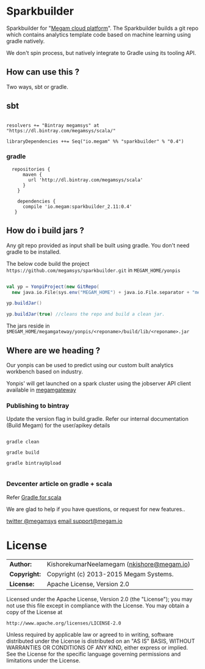 Sparkbuilder
================

Sparkbuilder for "[Megam cloud platform](https://www.megam.io)". The Sparkbuilder builds a git repo which contains analytics template code based on machine learning using gradle natively.

We don't spin process, but natively integrate to Gradle using its tooling API.

## How can use this ?

Two ways, sbt or gradle.

## sbt

```

resolvers += "Bintray megamsys" at "https://dl.bintray.com/megamsys/scala/"

libraryDependencies ++= Seq("io.megam" %% "sparkbuilder" % "0.4")

```


### gradle

```
  repositories {
      maven {
        url 'http://dl.bintray.com/megamsys/scala'
      }
    }

    dependencies {
      compile 'io.megam:sparkbuilder_2.11:0.4'
   }

```

## How do i build jars ?

Any git repo provided as input shall be built using gradle. You don't need gradle to be installed.

The below code build the project `https://github.com/megamsys/sparkbuilder.git` in `MEGAM_HOME/yonpis`

```scala

val yp = YonpiProject(new GitRepo(
  new java.io.File(sys.env("MEGAM_HOME") + java.io.File.separator + "megamgateway" + java.io.File.separator + "yonpis/sparkbuilder").getAbsolutePath, "https://github.com/megamsys/sparkbuilder.git"))

yp.buildJar()

yp.buildJar(true) //cleans the repo and build a clean jar.

```

The jars reside in `$MEGAM_HOME/megamgateway/yonpis/<reponame>/build/lib/<reponame>.jar`



## Where are we heading ?

Our yonpis can be used to predict using our custom built analytics workbench based on industry.

Yonpis' will get launched on a spark cluster using the jobserver API client available in [megamgateway](https://github.com/megamsys/megam_gateway.git)

### Publishing to bintray

Update the version flag in build.gradle. Refer our internal documentation (Build Megam) for the user/apikey details


```

gradle clean

gradle build

gradle bintrayUpload


```


### Devcenter article on gradle + scala

Refer [Gradle for scala](http://devcenter.megam.io/2015/12/08/gradle-for-scala/)


We are glad to help if you have questions, or request for new features..

[twitter @megamsys](http://twitter.com/megamsys) [email support@megam.io](<support@megam.io>)


# License

|                      |                                          |
|:---------------------|:-----------------------------------------|
| **Author:**          | KishorekumarNeelamegam (<nkishore@megam.io>)
| **Copyright:**       | Copyright (c) 2013-2015 Megam Systems.
| **License:**         | Apache License, Version 2.0

Licensed under the Apache License, Version 2.0 (the "License");
you may not use this file except in compliance with the License.
You may obtain a copy of the License at

    http://www.apache.org/licenses/LICENSE-2.0

Unless required by applicable law or agreed to in writing, software
distributed under the License is distributed on an "AS IS" BASIS,
WITHOUT WARRANTIES OR CONDITIONS OF ANY KIND, either express or implied.
See the License for the specific language governing permissions and
limitations under the License.
